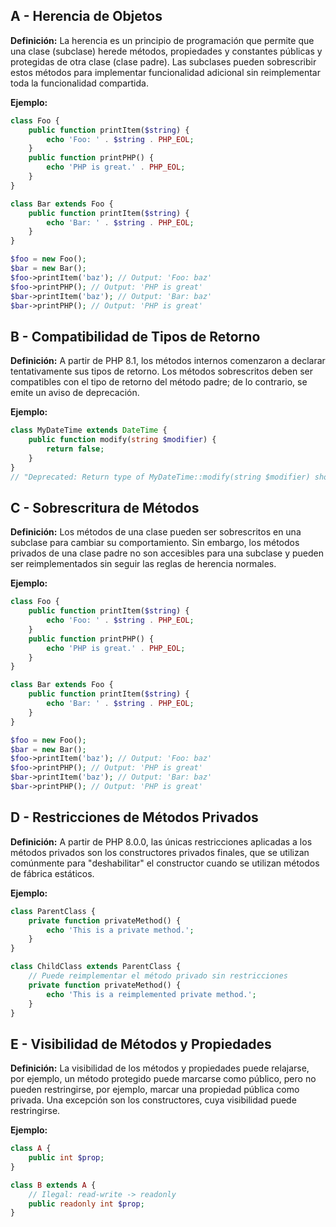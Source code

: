 ## A - Herencia de Objetos

**Definición:** La herencia es un principio de programación que permite que una clase (subclase) herede métodos, propiedades y constantes públicas y protegidas de otra clase (clase padre). Las subclases pueden sobrescribir estos métodos para implementar funcionalidad adicional sin reimplementar toda la funcionalidad compartida.

**Ejemplo:**

```php
class Foo {
    public function printItem($string) {
        echo 'Foo: ' . $string . PHP_EOL;
    }
    public function printPHP() {
        echo 'PHP is great.' . PHP_EOL;
    }
}

class Bar extends Foo {
    public function printItem($string) {
        echo 'Bar: ' . $string . PHP_EOL;
    }
}

$foo = new Foo();
$bar = new Bar();
$foo->printItem('baz'); // Output: 'Foo: baz'
$foo->printPHP(); // Output: 'PHP is great'
$bar->printItem('baz'); // Output: 'Bar: baz'
$bar->printPHP(); // Output: 'PHP is great'
```

## B - Compatibilidad de Tipos de Retorno

**Definición:** A partir de PHP 8.1, los métodos internos comenzaron a declarar tentativamente sus tipos de retorno. Los métodos sobrescritos deben ser compatibles con el tipo de retorno del método padre; de lo contrario, se emite un aviso de deprecación.

**Ejemplo:**

```php
class MyDateTime extends DateTime {
    public function modify(string $modifier) {
        return false;
    }
}
// "Deprecated: Return type of MyDateTime::modify(string $modifier) should either be compatible with DateTime::modify(string $modifier): DateTime|false, or the #[\ReturnTypeWillChange] attribute should be used to temporarily suppress the notice" as of PHP 8.1.0
```

## C - Sobrescritura de Métodos

**Definición:** Los métodos de una clase pueden ser sobrescritos en una subclase para cambiar su comportamiento. Sin embargo, los métodos privados de una clase padre no son accesibles para una subclase y pueden ser reimplementados sin seguir las reglas de herencia normales.

**Ejemplo:**

```php
class Foo {
    public function printItem($string) {
        echo 'Foo: ' . $string . PHP_EOL;
    }
    public function printPHP() {
        echo 'PHP is great.' . PHP_EOL;
    }
}

class Bar extends Foo {
    public function printItem($string) {
        echo 'Bar: ' . $string . PHP_EOL;
    }
}

$foo = new Foo();
$bar = new Bar();
$foo->printItem('baz'); // Output: 'Foo: baz'
$foo->printPHP(); // Output: 'PHP is great'
$bar->printItem('baz'); // Output: 'Bar: baz'
$bar->printPHP(); // Output: 'PHP is great'
```

## D - Restricciones de Métodos Privados

**Definición:** A partir de PHP 8.0.0, las únicas restricciones aplicadas a los métodos privados son los constructores privados finales, que se utilizan comúnmente para "deshabilitar" el constructor cuando se utilizan métodos de fábrica estáticos.

**Ejemplo:**

```php
class ParentClass {
    private function privateMethod() {
        echo 'This is a private method.';
    }
}

class ChildClass extends ParentClass {
    // Puede reimplementar el método privado sin restricciones
    private function privateMethod() {
        echo 'This is a reimplemented private method.';
    }
}
```

## E - Visibilidad de Métodos y Propiedades

**Definición:** La visibilidad de los métodos y propiedades puede relajarse, por ejemplo, un método protegido puede marcarse como público, pero no pueden restringirse, por ejemplo, marcar una propiedad pública como privada. Una excepción son los constructores, cuya visibilidad puede restringirse.

**Ejemplo:**

```php
class A {
    public int $prop;
}

class B extends A {
    // Ilegal: read-write -> readonly
    public readonly int $prop;
}
```
